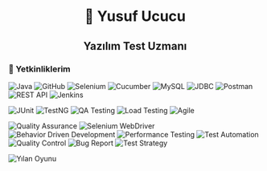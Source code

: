 <p align="center">
  <h1 align="center">🚀 Yusuf Ucucu</h1>
  <h2 align="center">Yazılım Test Uzmanı</h2>
  <p align="center">


### 🚀 Yetkinliklerim

<p align="left">
  <img src="https://img.shields.io/badge/Java-007396?style=for-the-badge&logo=java&logoColor=white" alt="Java" />
  <img src="https://img.shields.io/badge/GitHub-181717?style=for-the-badge&logo=github&logoColor=white" alt="GitHub" />
  <img src="https://img.shields.io/badge/Selenium-43B02A?style=for-the-badge&logo=selenium&logoColor=white" alt="Selenium" />
  <img src="https://img.shields.io/badge/Cucumber-23D96C?style=for-the-badge&logo=cucumber&logoColor=white" alt="Cucumber" />
  <img src="https://img.shields.io/badge/MySQL-4479A1?style=for-the-badge&logo=mysql&logoColor=white" alt="MySQL" />
  <img src="https://img.shields.io/badge/JDBC-007396?style=for-the-badge&logo=jdbc&logoColor=white" alt="JDBC" />
  <img src="https://img.shields.io/badge/Postman-FF6C37?style=for-the-badge&logo=postman&logoColor=white" alt="Postman" />
  <img src="https://img.shields.io/badge/REST%20API-008CBA?style=for-the-badge&logo=rest&logoColor=white" alt="REST API" />
  <img src="https://img.shields.io/badge/Jenkins-D24939?style=for-the-badge&logo=jenkins&logoColor=white" alt="Jenkins" />
</p>
<p align="left">
  <img src="https://img.shields.io/badge/JUnit-25A162?style=for-the-badge&logo=junit&logoColor=white" alt="JUnit" />
  <img src="https://img.shields.io/badge/TestNG-E7E7E7?style=for-the-badge&logo=testng&logoColor=black" alt="TestNG" />
  <img src="https://img.shields.io/badge/QA%20Testing-FF477E?style=for-the-badge&logo=qa&logoColor=white" alt="QA Testing" />
  <img src="https://img.shields.io/badge/Load%20Testing-FFC107?style=for-the-badge&logo=loadtest&logoColor=black" alt="Load Testing" />
  <img src="https://img.shields.io/badge/Agile-52C234?style=for-the-badge&logo=agile&logoColor=white" alt="Agile" />
</p>

<p align="left">
  <img src="https://img.shields.io/badge/Quality%20Assurance-4B8BBE?style=for-the-badge&logo=qualityassurance&logoColor=white" alt="Quality Assurance" />
  <img src="https://img.shields.io/badge/Selenium%20WebDriver-43B02A?style=for-the-badge&logo=selenium&logoColor=white" alt="Selenium WebDriver" />
  <img src="https://img.shields.io/badge/BDD-FFB300?style=for-the-badge&logo=behave&logoColor=white" alt="Behavior Driven Development" />
  <img src="https://img.shields.io/badge/Performance%20Testing-F8C471?style=for-the-badge&logo=loadtest&logoColor=black" alt="Performance Testing" />
  <img src="https://img.shields.io/badge/Test%20Automation-D4AC0D?style=for-the-badge&logo=robotframework&logoColor=white" alt="Test Automation" />
   <img src="https://img.shields.io/badge/Quality%20Control-1C3F72?style=for-the-badge&logo=check-circle&logoColor=white" alt="Quality Control" />
  <img src="https://img.shields.io/badge/Bug%20Report-FF4B4B?style=for-the-badge&logo=bug&logoColor=white" alt="Bug Report" />
  <img src="https://img.shields.io/badge/Test%20Strategy-00A3E0?style=for-the-badge&logo=clipboard-list&logoColor=white" alt="Test Strategy" />
</p>


![Yılan Oyunu](https://example.com/path-to-your-snake-game.gif)


<!---
codeNavigatorr/codeNavigatorr is a ✨ special ✨ repository because its `README.md` (this file) appears on your GitHub profile.
You can click the Preview link to take a look at your changes.
--->
